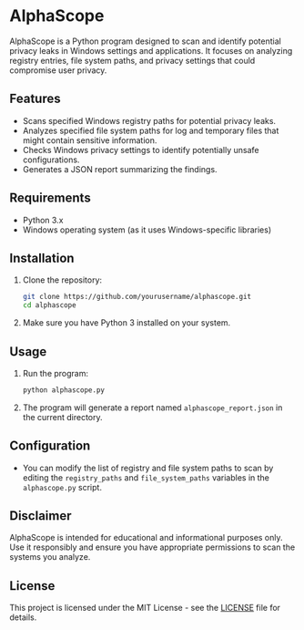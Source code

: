 # AlphaScope

AlphaScope is a Python program designed to scan and identify potential privacy leaks in Windows settings and applications. It focuses on analyzing registry entries, file system paths, and privacy settings that could compromise user privacy.

## Features

- Scans specified Windows registry paths for potential privacy leaks.
- Analyzes specified file system paths for log and temporary files that might contain sensitive information.
- Checks Windows privacy settings to identify potentially unsafe configurations.
- Generates a JSON report summarizing the findings.

## Requirements

- Python 3.x
- Windows operating system (as it uses Windows-specific libraries)

## Installation

1. Clone the repository:
   ```bash
   git clone https://github.com/yourusername/alphascope.git
   cd alphascope
   ```

2. Make sure you have Python 3 installed on your system.

## Usage

1. Run the program:
   ```bash
   python alphascope.py
   ```

2. The program will generate a report named `alphascope_report.json` in the current directory.

## Configuration

- You can modify the list of registry and file system paths to scan by editing the `registry_paths` and `file_system_paths` variables in the `alphascope.py` script.

## Disclaimer

AlphaScope is intended for educational and informational purposes only. Use it responsibly and ensure you have appropriate permissions to scan the systems you analyze.

## License

This project is licensed under the MIT License - see the [LICENSE](LICENSE) file for details.
